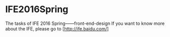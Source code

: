 # IFE2016Spring
The tasks of IFE 2016 Spring——front-end-design
If you want to know more about the IFE, please go to [http://ife.baidu.com/]
